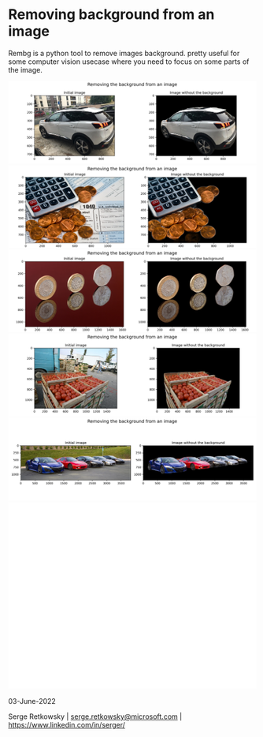 # Removing background from an image

Rembg is a python tool to remove images background.
pretty useful for some computer vision usecase where you need to focus on some parts of the image.

<img src = "sidebyside_car.jpg">
<img src = sidebyside_cash.jpg">
<img src = sidebyside_coins.jpg">
<img src = sidebyside_fruits.jpg">
<img src = sidebyside_multiplecars.jpg">
<img src = sidebyside_queen.jpg">
 
03-June-2022

Serge Retkowsky | serge.retkowsky@microsoft.com | https://www.linkedin.com/in/serger/
